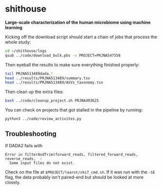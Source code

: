 # shithouse
**Large-scale characterization of the human microbiome using machine learning**

Kicking off the download script should start a chain of jobs that process the whole study:
```sh
cd ~/shithouse/logs
qsub ../code/download_bulk.pbs -v PROJECT=PRJNA547558
```

Then eyeball the results to make sure everything finished properly:

```sh
tail PRJNA513489dada.*
head ../results/PRJNA513489/summary.tsv
head ../results/PRJNA513489/ASVs_taxonomy.tsv
```

Then clean up the extra files:

```sh
bash ../code/cleanup_project.sh PRJNA493625
```

You can check on projects that got stalled in the pipeline by running:
```sh
python3 ../code/review_activites.py
```

## Troubleshooting
If DADA2 fails with
```
Error in filterAndTrim(forward_reads, filtered_forward_reads, reverse_reads,  : 
  Some input files do not exist.
```
Check on the file at `$PROJECT/learnt/shi7_cmd.sh`. If it was run with the `-SE` flag, the data probably isn't paired-end but should be looked at more closely.